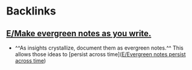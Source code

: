 
# Backlinks
## [E/Make evergreen notes as you write.](<E/Make evergreen notes as you write..md>)
- ^^As insights crystallize, document them as evergreen notes.^^ This allows those ideas to [persist across time]([E/Evergreen notes persist across time](<../E/Evergreen notes persist across time.md>))

